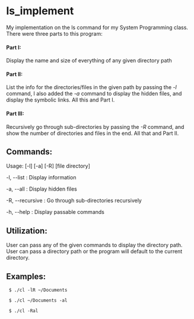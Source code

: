 # ls_implement
My implementation on the ls command for my System Programming class. There were three parts to this program:
 
#### Part I:
Display the name and size of everything of any given directory path

#### Part II:
List the info for the directories/files in the given path by passing the _-l_ command, I also added the _-a_ command to display the hidden files, and display the symbolic links. All this and Part I.

#### Part III:
Recursively go through sub-directories by passing the _-R_ command, and show the number of directories and files in the end. All that and Part II.

## Commands:
Usage: [-l] [-a] [-R] [file directory]

-l, --list	: Display information

-a, --all	: Display hidden files

-R, --recursive	: Go through sub-directories recursively

-h, --help	: Display passable commands

## Utilization:
User can pass any of the given commands to display the directory path. User can pass a directory path or the program will default to the current directory.

## Examples:
```
 $ ./cl -lR ~/Documents

 $ ./cl ~/Documents -al

 $ ./cl -Ral
```
